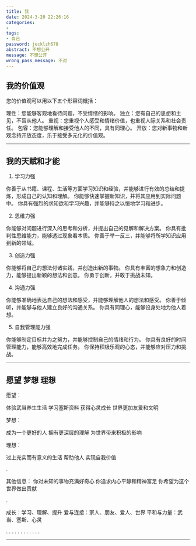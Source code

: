 ```yaml
---
title: 我
date: 2024-3-20 22:26:16
categories: 
- 
tags:
- 自己
password: jecklzh678
abstract: 不想公开
message: 不想公开
wrong_pass_message: 不对
---
```


我的价值观
-

您的价值观可以用以下五个形容词概括：

理性：您能够客观地看待问题，不受情绪的影响。
独立：您有自己的思想和主见，不盲从他人。
重视：您重视个人感受和情绪价值，也重视人际关系和社会责任。
包容：您能够理解和接受他人的不同，具有同理心。
开放：您对新事物和新观念持开放态度，乐于接受多元化的价值观。

---

我的天赋和才能
-

1. 学习力强

你善于从书籍、课程、生活等方面学习知识和经验，并能够进行有效的总结和提炼，形成自己的认知和理解。
你能够快速掌握新知识，并将其应用到实际问题中。
你具有强烈的求知欲和学习兴趣，并能够持之以恒地学习和进步。

2. 思维力强

你能够对问题进行深入的思考和分析，并提出自己的见解和解决方案。
你具有批判性思维能力，能够透过现象看本质。
你善于举一反三，并能够将所学知识应用到新的领域。

3. 创造力强

你能够将自己的想法付诸实践，并创造出新的事物。
你具有丰富的想象力和创造力，能够提出新颖的想法和创意。
你勇于创新，并敢于挑战未知。

4. 沟通力强

你能够准确地表达自己的想法和感受，并能够理解他人的想法和感受。
你善于倾听，并能够与他人建立良好的沟通关系。
你具有同理心，能够设身处地为他人着想。

5. 自我管理能力强

你能够制定目标并为之努力，并能够控制自己的情绪和行为。
你具有良好的时间管理能力，能够高效地完成任务。
你保持积极乐观的心态，并能够应对压力和挑战。

---

愿望 梦想 理想
-

愿望：

体验武当养生生活
学习塞斯资料
获得心灵成长
世界更加友爱和文明

梦想：

成为一个更好的人
拥有更深层的理解
为世界带来积极的影响

理想：

过上充实而有意义的生活
帮助他人
实现自我价值

.

其他信息：
你对未知的事物充满好奇心
你追求内心平静和精神富足
你希望为这个世界做出贡献

.

成长：学习、理解、提升
爱与连接：家人、朋友、爱人、世界
平和与力量：武当、塞斯、心灵

.
.
.
.
.
.
.
.
.
.
.
.




---